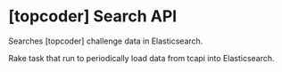 # [topcoder] Search API

Searches [topcoder] challenge data in Elasticsearch.

Rake task that run to periodically load data from tcapi into Elasticsearch.

